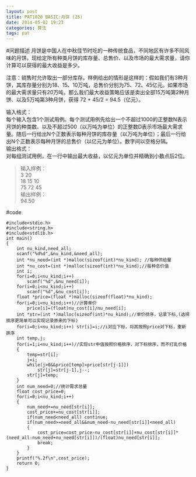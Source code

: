 ```yaml
---
layout: post
title: PAT1020 BASIC:月饼 (25)
date: 2014-05-02 19:23
categories: 算法
tags: pat
---
```


#问题描述
月饼是中国人在中秋佳节时吃的一种传统食品，不同地区有许多不同风味的月饼。现给定所有种类月饼的库存量、总售价、以及市场的最大需求量，请你计算可以获得的最大收益是多少。

注意：销售时允许取出一部分库存。样例给出的情形是这样的：假如我们有3种月饼，其库存量分别为18、15、10万吨，总售价分别为75、72、45亿元。如果市场的最大需求量只有20万吨，那么我们最大收益策略应该是卖出全部15万吨第2种月饼、以及5万吨第3种月饼，获得 72 + 45/2 = 94.5（亿元）。

输入格式：  
每个输入包含1个测试用例。每个测试用例先给出一个不超过1000的正整数N表示月饼的种类数、以及不超过500（以万吨为单位）的正整数D表示市场最大需求量。随后一行给出N个正数表示每种月饼的库存量（以万吨为单位）；最后一行给出N个正数表示每种月饼的总售价（以亿元为单位）。数字间以空格分隔。  
输出格式：  
对每组测试用例，在一行中输出最大收益，以亿元为单位并精确到小数点后2位。

>输入样例：  
3 20  
18 15 10  
75 72 45  
输出样例：  
94.50

#code
```
#include<stdio.h>
#include<string.h>
#include<stdlib.h>
int main()
{
	int nu_kind,need_all;
	scanf("%d%d",&nu_kind,&need_all);
	int *nu_need=(int *)malloc(sizeof(int)*nu_kind); //每种供给量
	int *nu_cost=(int *)malloc(sizeof(int)*nu_kind);//每种总价值
	int i;
	for(i=0;i<nu_kind;i++)
		scanf("%d",&nu_need[i]);
	for(i=0;i<nu_kind;i++)
		scanf("%d",&nu_cost[i]);
	float *price=(float *)malloc(sizeof(float)*nu_kind);
	for(i=0;i<nu_kind;i++)//计算单价
		price[i]=(float)nu_cost[i]/nu_need[i];	
	int *str=(int *)malloc(sizeof(int)*nu_kind);//单价排序，记录下标,(选择排序更简单可以实现记录原来的下标)
	for(i=0;i<nu_kind;i++) str[i]=i;//i对应下标，将其按照price对下标，重新排序
	int temp,j;
	for(i=1;i<nu_kind;i++)//实现str中值按照价格排序，对下标排序，而不打乱价格
	{
		temp=str[i];
		j=i;
		while(j>0&&price[temp]>price[str[j-1]])
			str[j]=str[j-1],j--;
		str[j]=temp;
	}
	int num_need=0;//统计需求总量
	float cost_price=0;
	for(i=0;i<nu_kind;i++)
	{
		num_need+=nu_need[str[i]];
		cost_price+=nu_cost[str[i]];
		if(num_need<need_all) continue;
		if(num_need>=need_all&&num_need-nu_need[str[i]]<need_all)
		{
			cost_price=cost_price-nu_cost[str[i]]+nu_cost[str[i]]*(need_all-num_need+nu_need[str[i]])/(float)nu_need[str[i]];
			break;
		}
	}
	printf("%.2f\n",cost_price);
	return 0;	
}
```